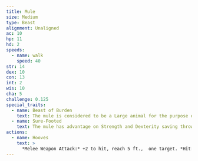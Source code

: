 ```yaml
---
title: Mule
size: Medium
type: Beast
alignment: Unaligned
ac: 10
hp: 11
hd: 2
speeds:
  - name: walk
    speed: 40
str: 14
dex: 10
con: 13
int: 2
wis: 10
cha: 5
challenge: 0.125
special_traits:
  - name: Beast of Burden
    text: The mule is considered to be a Large animal for the purpose of determining its carrying capacity.
  - name: Sure-Footed
    text: The mule has advantage on Strength and Dexterity saving throws made against effects that would knock it prone.
actions:
  - name: Hooves
    text: >
      *Melee Weapon Attack:* +2 to hit, reach 5 ft.,  one target. *Hit:* 4 (1d4 + 2) bludgeoning damage.
---
```

